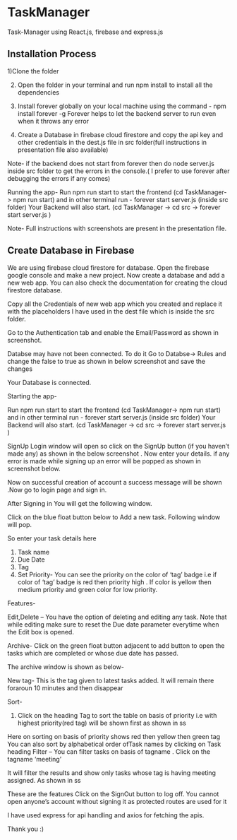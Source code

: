 # TaskManager
Task-Manager using React.js, firebase and express.js



## Installation Process
1)Clone the folder

2) Open the folder in your terminal and run npm install to install all the dependencies

3) Install forever globally on your local machine using the command - npm install forever -g Forever helps to let the backend server to run even when it throws any error

4) Create a Database in firebase cloud firestore and copy the api key and other credentials in the dest.js file in src folder(full instructions in presentation file also available)

Note- if the backend does not start from forever then do node server.js inside src folder to get the errors in the console.( I prefer to use forever after debugging the errors if any comes)

Running the app- Run npm run start to start the frontend (cd TaskManager-> npm run start) and in other terminal run - forever start server.js (inside src folder) Your Backend will also start. (cd TaskManager -> cd src -> forever start server.js )

Note- Full instructions with screenshots are present in the presentation file.


## Create Database in Firebase 

We are using firebase cloud firestore for database. Open the firebase google console and make a new project. Now create a database and add a new web app. You can also check the documentation for creating the cloud firestore database.

Copy all the Credentials of new web app which you created and replace it with the placeholders I have used in the dest file which is inside the  src folder.

Go to the Authentication tab and enable the Email/Password as shown in screenshot.



Databse may have not been connected. To do it Go to Databse-> Rules and change the false to true as shown in below screenshot and save the changes



Your Database is connected.

Starting the app-

Run npm run start to start the frontend (cd TaskManager-> npm run start) and in other terminal   run -
forever start server.js (inside src folder)  Your Backend will also start. 
(cd TaskManager -> cd src -> forever start server.js  )

SignUp
Login window will open so click on the SignUp button (if you haven’t made any) as shown in the below screenshot .
Now enter your details. if any error is made while signing up an error will be popped as shown in screenshot below.



Now on successful creation of account a success message will be shown .Now go to login page and sign in.



After Signing in You will get the following window. 



Click on the blue float button below to Add a new task. Following window will pop.

So enter your task details here

1) Task name
2) Due Date
3) Tag
4) Set Priority- You can see the priority on the color of ‘tag’ badge i.e if color of ‘tag’ badge is red then priority high . If color is yellow then medium priority and green color for low priority.


Features-

Edit,Delete – You have the option of deleting and editing any task. Note that while editing make sure to reset the Due date parameter everytime when the Edit box is opened.

Archive- Click on the green float button adjacent to add button to open the tasks which are completed or whose due date has passed.

The archive window is shown as below-

New tag-  This is the tag given to latest tasks added. It will remain there foraroun 10 minutes and then disappear

Sort- 
1) Click on the heading Tag to sort the table on basis of priority i.e with highest priority(red tag) will be shown first as shown in ss


 Here on sorting on basis of priority shows red then yellow then green tag
You can also sort by alphabetical order ofTask names by clicking on Task heading
Filter – You can filter tasks on basis of tagname . Click on the tagname ‘meeting’ 

It will filter the results and show only tasks whose tag is having meeting assigned. As shown in ss


These are the features Click on the SignOut button to log off. You cannot open anyone’s account without signing it as protected routes are used for it

I have used express for api handling and axios for fetching the apis.

Thank you :) 


